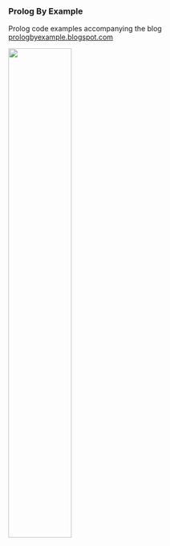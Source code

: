 ### Prolog By Example

Prolog code examples accompanying the blog [prologbyexample.blogspot.com](https://prologbyexample.blogspot.com)

<img src="https://raw.githubusercontent.com/prologbyexample/prologbyexample/main/logo/prologbyexample.png" width=50% height=50%>

<!--
**prologbyexample/prologbyexample** is a ✨ _special_ ✨ repository because its `README.md` (this file) appears on your GitHub profile.

Here are some ideas to get you started:

- 🔭 I’m currently working on ...
- 🌱 I’m currently learning ...
- 👯 I’m looking to collaborate on ...
- 🤔 I’m looking for help with ...
- 💬 Ask me about ...
- 📫 How to reach me: ...
- 😄 Pronouns: ...
- ⚡ Fun fact: ...
-->
